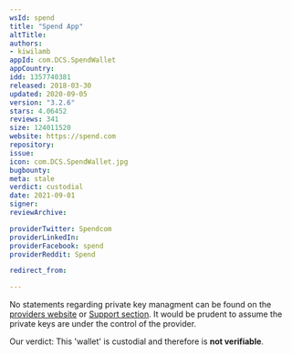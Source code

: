 ```yaml
---
wsId: spend
title: "Spend App"
altTitle: 
authors:
- kiwilamb
appId: com.DCS.SpendWallet
appCountry: 
idd: 1357740381
released: 2018-03-30
updated: 2020-09-05
version: "3.2.6"
stars: 4.06452
reviews: 341
size: 124011520
website: https://spend.com
repository: 
issue: 
icon: com.DCS.SpendWallet.jpg
bugbounty: 
meta: stale
verdict: custodial
date: 2021-09-01
signer: 
reviewArchive:

providerTwitter: Spendcom
providerLinkedIn: 
providerFacebook: spend
providerReddit: Spend

redirect_from:

---
```


No statements regarding private key managment can be found on the [providers website](https://www.spend.com/app) or [Support section](https://help.spend.com).
It would be prudent to assume the private keys are under the control of the provider.

Our verdict: This 'wallet' is custodial and therefore is **not verifiable**.